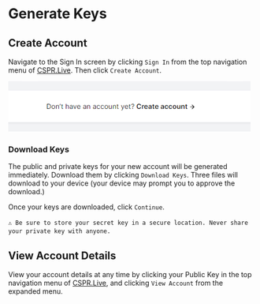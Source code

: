 # Generate Keys

## Create Account

Navigate to the Sign In screen by clicking `Sign In` from the top navigation menu of [CSPR.Live](https://cspr.live). Then click `Create Account`.

![CSPR Live Create Account](../../assets/Generate-Keys/00-CSPR-Live-Create-Account.png)

### Download Keys

The public and private keys for your new account will be generated immediately. Download them by clicking `Download Keys`. Three files will download to your device (your device may prompt you to approve the download.) 

Once your keys are downloaded, click `Continue`.

`⚠️ Be sure to store your secret key in a secure location. Never share your private key with anyone.`

## View Account Details

View your account details at any time by clicking your Public Key in the top navigation menu of [CSPR.Live](https://cspr.live), and clicking `View Account` from the expanded menu.
